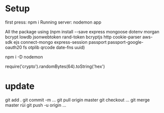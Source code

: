 # Setup
first press: npm i 
Running server: nodemon app

All the package using (npm install --save express mongoose dotenv morgan bcrypt lowdb jsonwebtoken rand-token bcryptjs http cookie-parser aws-sdk ejs connect-mongo express-session passport passport-google-oauth20 fs otplib qrcode date-fns uuid)

npm i -D nodemon

require('crypto').randomBytes(64).toString('hex')

# update

git add .
git commit -m ...
git pull origin master
git checkout ...
git merge master
rùi git push -u origin ...